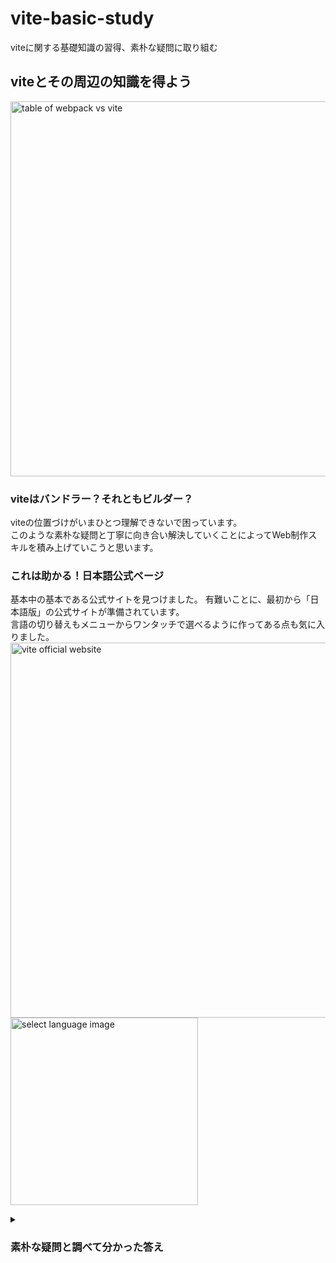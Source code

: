 # vite-basic-study

viteに関する基礎知識の習得、素朴な疑問に取り組む
## viteとその周辺の知識を得よう

<a href="https://blog.recruit.co.jp/rmp/front-end/post-21250/">
<img src="https://i.imgur.com/JVw4NPx.png" alt="table of webpack vs vite" width="600"></a>

### viteはバンドラー？それともビルダー？
viteの位置づけがいまひとつ理解できないで困っています。  
このような素朴な疑問と丁寧に向き合い解決していくことによってWeb制作スキルを積み上げていこうと思います。

### これは助かる！日本語公式ページ
基本中の基本である公式サイトを見つけました。
有難いことに、最初から「日本語版」の公式サイトが準備されています。  
言語の切り替えもメニューからワンタッチで選べるように作ってある点も気に入りました。  
<a href="https://ja.vitejs.dev/"><img src="https://i.imgur.com/exe3uwN.png" alt="vite official website" width="600"></a>
<a href="https://ja.vitejs.dev/"><img src="https://i.imgur.com/CSnnJ86.png" alt="select language image" width="300"></a>

<details>
  <summary><h3>素朴な疑問と調べて分かった答え</h3></summary>
  <dl>
    <dt>viteはバンドラー？それともビルダー？</dt>
    <dd>バンドラーでもビルダーでもありません。フロントエンドツールのセットの名前だと思います。その理由は、公式サイトのトップでそのように明快に謳っているからです。<br>  
    <img src="https://i.imgur.com/6ImGEhE.png" width="450" alt="What'a the Vite?"?
    </dd>
     <dt>viteはなぜフロントエンドツールの名前と言えるの？</dt>
    <dd>主な機能だけでも多くのツールが含まれているからです。
    <a href="https://ja.vitejs.dev/"><img src="https://i.imgur.com/fW4uyKz.png" width="600" alt="about vite"></a>
    </dd>
 
</details>
